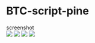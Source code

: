 # BTC-script-pine

screenshot
<br>
<img src='https://github.com/iveinvalue/BTC-script-pine/blob/master/num1_1.PNG'/>
<img src='https://github.com/iveinvalue/BTC-script-pine/blob/master/num1_2.PNG'/>
<img src='https://github.com/iveinvalue/BTC-script-pine/blob/master/num1_3.PNG'/>
<img src='https://github.com/iveinvalue/BTC-script-pine/blob/master/num1_4.PNG'/>

